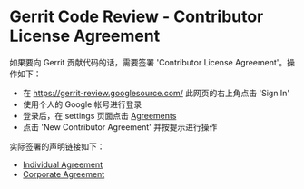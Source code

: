 # Gerrit Code Review - Contributor License Agreement

如果要向 Gerrit 贡献代码的话，需要签署 'Contributor License Agreement'。操作如下：

* 在 https://gerrit-review.googlesource.com/ 此网页的右上角点击 'Sign In'
* 使用个人的 Google 帐号进行登录
* 登录后，在 settings 页面点击 [Agreements](https://gerrit-review.googlesource.com/#/settings/agreements)
* 点击 'New Contributor Agreement' 并按提示进行操作

实际签署的声明链接如下：

* [Individual Agreement](https://cla.developers.google.com/about/google-individual)
* [Corporate Agreement](https://cla.developers.google.com/about/google-corporate)

